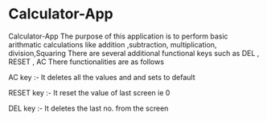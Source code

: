 # Calculator-App
Calculator-App
The purpose of this application is to perform basic arithmatic calculations like addition ,subtraction, multiplication, division,Squaring There are several additional functional keys such as DEL , RESET , AC There functionalities are as follows

AC key :- It deletes all the values and and sets to default

RESET key :- It reset the value of last screen ie 0

DEL key :- It deletes the last no. from the screen
